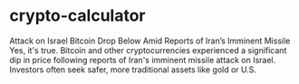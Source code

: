 # crypto-calculator
Attack on Israel Bitcoin Drop Below Amid Reports of Iran’s Imminent Missile Yes, it's true. Bitcoin and other cryptocurrencies experienced a significant dip in price following reports of Iran's imminent missile attack on Israel. Investors often seek safer, more traditional assets like gold or U.S.

